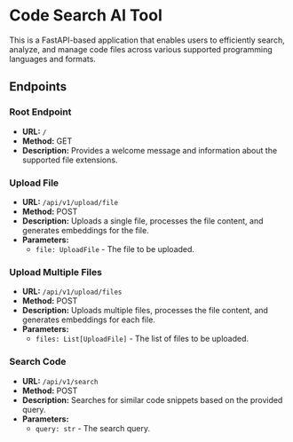 # Code Search AI Tool

This is a FastAPI-based application that enables users to efficiently search, analyze, and manage code files across various supported programming languages and formats.

## Endpoints

### Root Endpoint
- **URL:** `/`
- **Method:** GET
- **Description:** Provides a welcome message and information about the supported file extensions.

### Upload File
- **URL:** `/api/v1/upload/file`
- **Method:** POST
- **Description:** Uploads a single file, processes the file content, and generates embeddings for the file.
- **Parameters:**
  - `file: UploadFile` - The file to be uploaded.

### Upload Multiple Files
- **URL:** `/api/v1/upload/files`
- **Method:** POST
- **Description:** Uploads multiple files, processes the file content, and generates embeddings for each file.
- **Parameters:**
  - `files: List[UploadFile]` - The list of files to be uploaded.

### Search Code
- **URL:** `/api/v1/search`
- **Method:** POST
- **Description:** Searches for similar code snippets based on the provided query.
- **Parameters:**
  - `query: str` - The search query.

